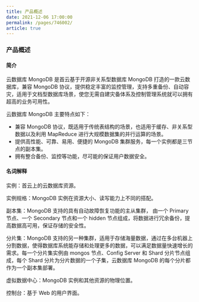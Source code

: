 ```yaml
---
title: 产品概述
date: 2021-12-06 17:00:00
permalink: /pages/746002/
article: true
---
```


### 产品概述

#### 简介

云数据库 MongoDB 是首云基于开源非关系型数据库 MongoDB 打造的一款云数据库，兼容 MongoDB 协议，提供稳定丰富的监控管理，支持多重备份、自动容灾，适用于文档型数据库场景，使您无需自建灾备体系及控制管理系统就可以拥有超高的业务可用性。

云数据库 MongoDB 主要特点如下：

- 兼容 MongoDB 协议，既适用于传统表结构的场景，也适用于缓存、非关系型数据以及利用 MapReduce 进行大规模数据集的并行运算的场景。
- 提供高性能、可靠、易用、便捷的 MongoDB 集群服务，每一个实例都是三节点的副本集。
- 拥有整合备份、监控等功能，尽可能的保证用户数据安全。

#### 名词解释

实例：首云上的云数据库资源。

实例规格：MongoDB 实例在资源大小、读写能力上不同的搭配。

副本集：MongoDB 支持的具有自动故障恢复功能的主从集群， 由一个 Primary 节点、一个 Secondary 节点和一个 hidden 节点组成，将数据进行冗余备份，提高数据高可用，保证存储的安全性。

分片集：MongoDB 支持的另一种集群，适用于存储海量数据，通过在多台机器上分割数据，使得数据库系统能存储和处理更多的数据，可以满足数据量快速增长的需求。每一个分片集实例由 mongos 节点、Config Server 和 Shard 分片节点组成，每个 Shard 分片为分片数据的一个子集，云数据库 MongoDB 的每个分片都作为一个副本集部署。

虚拟数据中心：MongoDB 实例和其他资源的物理位置。

控制台：基于 Web 的用户界面。
